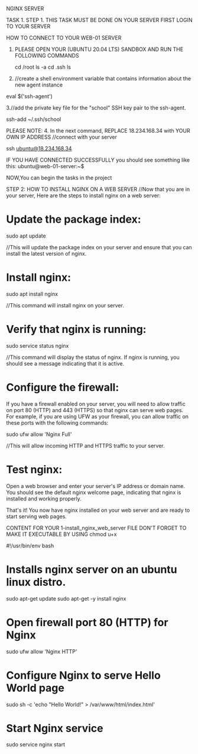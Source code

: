 NGINX SERVER

TASK 1.
STEP 1. THIS TASK MUST BE DONE ON YOUR SERVER
FIRST LOGIN TO YOUR SERVER

HOW TO CONNECT TO YOUR WEB-01 SERVER
1. PLEASE OPEN YOUR (UBUNTU 20.04 LTS) SANDBOX AND RUN THE FOLLOWING COMMANDS

	cd /root
  	ls -a
	cd .ssh
	ls
	
2. //create a shell environment variable that contains information about the new agent instance
	
  eval $('ssh-agent')

3.//add the private key file for the "school" SSH key pair to the ssh-agent.	

  ssh-add ~/.ssh/school

PLEASE NOTE:
4. In the next command, REPLACE 18.234.168.34 with YOUR OWN IP ADDRESS 
//connect with your server

  ssh ubuntu@18.234.168.34

IF YOU HAVE CONNECTED SUCCESSFULLY you should see something like this:
ubuntu@web-01-server:~$

NOW,You can begin the tasks in the project
    
STEP 2: HOW TO INSTALL NGINX ON A WEB SERVER
//Now that you are in your server, Here are the steps to install nginx on a web server:

# Update the package index:
sudo apt update

//This will update the package index on your server and ensure that you can install the latest version of nginx.

# Install nginx:

sudo apt install nginx

//This command will install nginx on your server.

# Verify that nginx is running:

sudo service status nginx

//This command will display the status of nginx. If nginx is running,
you should see a message indicating that it is active.

# Configure the firewall:
If you have a firewall enabled on your server, you will need to allow traffic on port 80 (HTTP) and 443 (HTTPS) 
so that nginx can serve web pages. For example, if you are using UFW as your firewall, 
you can allow traffic on these ports with the following commands:

sudo ufw allow 'Nginx Full'

//This will allow incoming HTTP and HTTPS traffic to your server.

# Test nginx:
Open a web browser and enter your server's IP address or domain name.
You should see the default nginx welcome page, indicating that nginx is installed and working properly.

That's it! You now have nginx installed on your web server and are ready to start serving web pages.


CONTENT FOR YOUR 1-install_nginx_web_server FILE
DON'T FORGET TO MAKE IT EXECUTABLE BY USING chmod u+x

#!/usr/bin/env bash
# Installs nginx server on an ubuntu linux distro.

sudo apt-get update
sudo apt-get -y install nginx

# Open firewall port 80 (HTTP) for Nginx
sudo ufw allow 'Nginx HTTP'

# Configure Nginx to serve Hello World page
sudo sh -c 'echo "Hello World!" > /var/www/html/index.html'

# Start Nginx service
sudo service nginx start
